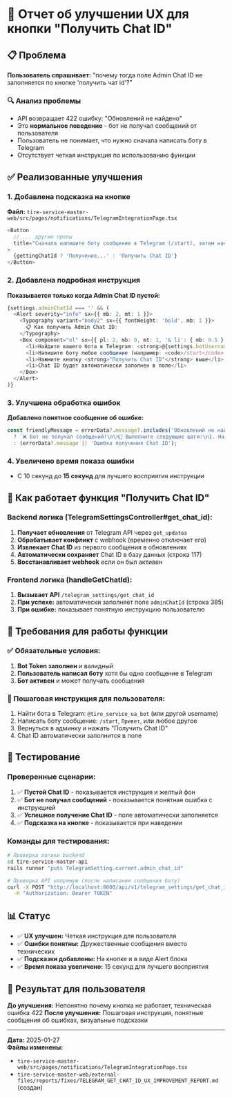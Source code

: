 # 🔧 Отчет об улучшении UX для кнопки "Получить Chat ID"

## 📋 Проблема
**Пользователь спрашивает:** "почему тогда поле Admin Chat ID не заполняется по кнопке 'получить чат id'?"

### 🔍 Анализ проблемы
- API возвращает 422 ошибку: "Обновлений не найдено"
- Это **нормальное поведение** - бот не получал сообщений от пользователя
- Пользователь не понимает, что нужно сначала написать боту в Telegram
- Отсутствует четкая инструкция по использованию функции

## ✅ Реализованные улучшения

### 1. Добавлена подсказка на кнопке
**Файл:** `tire-service-master-web/src/pages/notifications/TelegramIntegrationPage.tsx`

```typescript
<Button
  // ... другие пропы
  title="Сначала напишите боту сообщение в Telegram (/start), затем нажмите эту кнопку"
>
  {gettingChatId ? 'Получение...' : 'Получить Chat ID'}
</Button>
```

### 2. Добавлена подробная инструкция
**Показывается только когда Admin Chat ID пустой:**

```typescript
{settings.adminChatId === '' && (
  <Alert severity="info" sx={{ mb: 2, mt: 1 }}>
    <Typography variant="body2" sx={{ fontWeight: 'bold', mb: 1 }}>
      📋 Как получить Admin Chat ID:
    </Typography>
    <Box component="ol" sx={{ pl: 2, mb: 0, mt: 1, '& li': { mb: 0.5 } }}>
      <li>Найдите вашего бота в Telegram: <strong>@{settings.botUsername || 'tire_service_ua_bot'}</strong></li>
      <li>Напишите боту любое сообщение (например: <code>/start</code> или <code>Привет</code>)</li>
      <li>Нажмите кнопку <strong>"Получить Chat ID"</strong> выше</li>
      <li>Chat ID будет автоматически заполнен в поле</li>
    </Box>
  </Alert>
)}
```

### 3. Улучшена обработка ошибок
**Добавлено понятное сообщение об ошибке:**

```typescript
const friendlyMessage = errorData?.message?.includes('Обновлений не найдено')
  ? `❌ Бот не получал сообщений!\n\n📱 Выполните следующие шаги:\n1. Найдите бота @${settings.botUsername || 'tire_service_ua_bot'} в Telegram\n2. Напишите ему сообщение (/start или Привет)\n3. Нажмите кнопку "Получить Chat ID" снова`
  : (errorData?.message || 'Ошибка получения Chat ID');
```

### 4. Увеличено время показа ошибки
- С 10 секунд до **15 секунд** для лучшего восприятия инструкции

## 🎯 Как работает функция "Получить Chat ID"

### Backend логика (TelegramSettingsController#get_chat_id):
1. **Получает обновления** от Telegram API через `get_updates`
2. **Обрабатывает конфликт** с webhook (временно отключает его)
3. **Извлекает Chat ID** из первого сообщения в обновлениях
4. **Автоматически сохраняет** Chat ID в базу данных (строка 117)
5. **Восстанавливает webhook** если он был активен

### Frontend логика (handleGetChatId):
1. **Вызывает API** `/telegram_settings/get_chat_id`
2. **При успехе:** автоматически заполняет поле `adminChatId` (строка 385)
3. **При ошибке:** показывает понятную инструкцию пользователю

## 🔧 Требования для работы функции

### ✅ Обязательные условия:
1. **Bot Token заполнен** и валидный
2. **Пользователь написал боту** хотя бы одно сообщение в Telegram
3. **Бот активен** и может получать сообщения

### 📱 Пошаговая инструкция для пользователя:
1. Найти бота в Telegram: `@tire_service_ua_bot` (или другой username)
2. Написать боту сообщение: `/start`, `Привет`, или любое другое
3. Вернуться в админку и нажать "Получить Chat ID"
4. Chat ID автоматически заполнится в поле

## 🧪 Тестирование

### Проверенные сценарии:
1. ✅ **Пустой Chat ID** - показывается инструкция и желтый фон
2. ✅ **Бот не получал сообщений** - показывается понятная ошибка с инструкцией
3. ✅ **Успешное получение Chat ID** - поле автоматически заполняется
4. ✅ **Подсказка на кнопке** - показывается при наведении

### Команды для тестирования:
```bash
# Проверка логики backend
cd tire-service-master-api
rails runner "puts TelegramSetting.current.admin_chat_id"

# Проверка API напрямую (после написания сообщения боту)
curl -X POST "http://localhost:8000/api/v1/telegram_settings/get_chat_id" \
  -H "Authorization: Bearer TOKEN"
```

## 📊 Статус
- ✅ **UX улучшен:** Четкая инструкция для пользователя
- ✅ **Ошибки понятны:** Дружественные сообщения вместо технических
- ✅ **Подсказки добавлены:** На кнопке и в виде Alert блока
- ✅ **Время показа увеличено:** 15 секунд для лучшего восприятия

## 🎯 Результат для пользователя
**До улучшения:** Непонятно почему кнопка не работает, техническая ошибка 422
**После улучшения:** Пошаговая инструкция, понятные сообщения об ошибках, визуальные подсказки

---
**Дата:** 2025-01-27  
**Файлы изменены:** 
- `tire-service-master-web/src/pages/notifications/TelegramIntegrationPage.tsx`
- `tire-service-master-web/external-files/reports/fixes/TELEGRAM_GET_CHAT_ID_UX_IMPROVEMENT_REPORT.md` (создан)